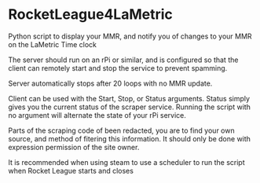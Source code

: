# RocketLeague4LaMetric
Python script to display your MMR, and notify you of changes to your MMR on the LaMetric Time clock

The server should run on an rPi or similar, and is configured so that the client can remotely start and stop the service to prevent spamming.

Server automatically stops after 20 loops with no MMR update.

Client can be used with the Start, Stop, or Status arguments.  Status simply gives you the current status of the scraper service.  Running the script with no argument will alternate the state of your rPi service.

Parts of the scraping code of been redacted, you are to find your own source, and method of fitering this information.  It should only be done with expression permission of the site owner.

It is recommended when using steam to use a scheduler to run the script when Rocket League starts and closes
